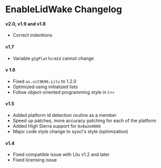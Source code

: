 EnableLidWake Changelog
==============
#### v2.0, v1.9 and v1.8
- Correct indentions

#### v1.7
- Variable ```gIgPlatformId``` cannot change

#### v 1.6
- Fixed ```as.vit9696.Lilu``` to 1.2.0
- Optimized using initialized lists
- Follow object-oriented programming style in ```C++```

#### v1.5
- Added platform id detection routine as a member 
- Speed up patches, more accuracy patching for each of the platform
- Added High Sierra support for ```0x0a2e0008```
- Major code style change to syscl's style (optimization)

#### v1.4
- Fixed compatible issue with Lilu v1.2 and later
- Fixed licensing issue
